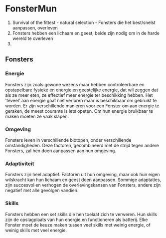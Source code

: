 # FonsterMun

1. Survival of the fittest - natural selection - Fonsters die het best/snelst aanpassen, overleven
2. Fonsters hebben een lichaam en geest, beide zijn nodig om in de harde wereld te overleven
3.

## Fonsters

### Energie

Fonsters zijn zoals gewone wezens maar hebben controleerbare en opstapelbare fysieke en energie en geestelijke energie, dat wil zeggen dat als ze meer eten, ze effectief meer energie ter beschikking hebben. Het 'teveel' aan energie gaat niet verloren maar is beschikbaar om gebruikt te worden. Er zijn verschillende manieren voor een Fonster om aan energie te geraken, de meest courante is iets opeten. Om hun energie bruikbaar te maken moeten ze vaak slapen.

### Omgeving

Fonsters leven in verschillende biotopen, onder verschillende omstandigheden. Deze factoren, gecombineerd met de strijd tegen andere Fonsters, zal hen doen aanpassen aan hun omgeving.

### Adaptiviteit

Fonsters zijn heel adaptief. Factoren uit hun omgeving, maar ook hun eigen wilskracht kan hun lichaam en geest doen aanpassen. Sommige adaptaties, zijn succesvol en verhogen de overlevingskansen van Fonsters, andere zijn negatief met alle gevolgen vandien.

### Skills

Fonsters hebben een set skills die hen toelaat zich te verweren. Hun skills zijn de opslagplaats van hun energie en functioneren als batterij. Elke Fonster moet de keuze maken tussen veel skills met weinig energie, of weinig skills met veel energie.

###

